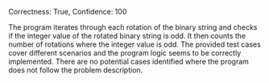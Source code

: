 Correctness: True, Confidence: 100

The program iterates through each rotation of the binary string and checks if the integer value of the rotated binary string is odd. It then counts the number of rotations where the integer value is odd. The provided test cases cover different scenarios and the program logic seems to be correctly implemented. There are no potential cases identified where the program does not follow the problem description.
